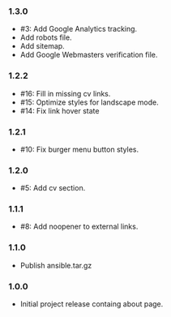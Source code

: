 ### 1.3.0
* #3: Add Google Analytics tracking.
* Add robots file.
* Add sitemap.
* Add Google Webmasters verification file.

### 1.2.2
* #16: Fill in missing cv links.
* #15: Optimize styles for landscape mode.
* #14: Fix link hover state

### 1.2.1
* #10: Fix burger menu button styles.

### 1.2.0
* #5: Add cv section.

### 1.1.1
* #8: Add noopener to external links.

### 1.1.0
* Publish ansible.tar.gz

### 1.0.0
* Initial project release containg about page.
